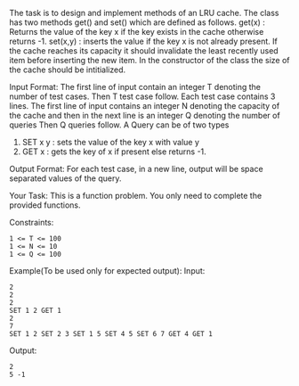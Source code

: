 The task is to design and implement methods of an LRU cache. The class has two methods get() and set() which are defined as follows.
get(x)   : Returns the value of the key x if the key exists in the cache otherwise returns -1.
set(x,y) : inserts the value if the key x is not already present. If the cache reaches its capacity it should invalidate the least recently used item before inserting the new item.
In the constructor of the class the size of the cache should be intitialized.

Input Format:
The first line of input contain an integer T denoting the number of test cases. Then T test case follow. Each test case contains 3 lines. The first line of input contains an integer N denoting the capacity of the cache and then in the next line is an integer Q denoting the number of queries Then Q queries follow. A Query can be of two types
1. SET x y : sets the value of the key x with value y
2. GET x : gets the key of x if present else returns -1.

Output Format:
For each test case, in a new line, output will be space separated values of the query.

Your Task:
This is a function problem. You only need to complete the provided functions.

Constraints:
```
1 <= T <= 100
1 <= N <= 10
1 <= Q <= 100
```
Example(To be used only for expected output):
Input:
```
2
2
2
SET 1 2 GET 1
2
7
SET 1 2 SET 2 3 SET 1 5 SET 4 5 SET 6 7 GET 4 GET 1
```
Output:
```
2
5 -1
```